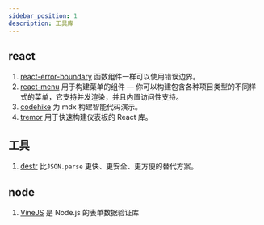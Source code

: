 ```yaml
---
sidebar_position: 1
description: 工具库
---
```




## react

1. [react-error-boundary](https://github.com/bvaughn/react-error-boundary) 函数组件一样可以使用错误边界。
1. [react-menu](https://github.com/szhsin/react-menu) 用于构建菜单的组件 — 你可以构建包含各种项目类型的不同样式的菜单，它支持并发渲染，并且内置访问性支持。
1. [codehike](https://codehike.org/) 为 mdx 构建智能代码演示。
1. [tremor](https://www.tremor.so/) 用于快速构建仪表板的 React 库。



## 工具

1. [destr](https://github.com/unjs/destr) 比`JSON.parse` 更快、更安全、更方便的替代方案。



## node

1. [VineJS](https://github.com/vinejs/vine) 是 Node.js 的表单数据验证库
